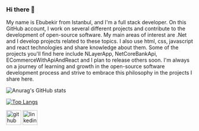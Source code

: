 ### Hi there 👋

My name is Ebubekir from Istanbul, and I'm a full stack developer. On this GitHub account, I work on several different projects and contribute to the development of open-source software. My main areas of interest are .Net and I develop projects related to these topics. I also use html, css, javascript and react technologies and share knowledge about them. Some of the projects you'll find here include NLayerApp, NetCoreBankApi, ECommerceWithApiAndReact and I plan to release others soon. I'm always on a journey of learning and growth in the open-source software development process and strive to embrace this philosophy in the projects I share here.

![Anurag's GitHub stats](https://github-readme-stats.vercel.app/api?username=ebubekirn&show_icons=true&theme=radical)

[![Top Langs](https://github-readme-stats.vercel.app/api/top-langs/?username=ebubekirn&hide_progress=true)](https://github.com/anuraghazra/github-readme-stats)

[<img src='https://cdn.jsdelivr.net/npm/simple-icons@3.0.1/icons/github.svg' alt='github' height='40'>](https://github.com/https://github.com/ebubekirn)  [<img src='https://cdn.jsdelivr.net/npm/simple-icons@3.0.1/icons/linkedin.svg' alt='linkedin' height='40'>](https://www.linkedin.com/in/https://www.linkedin.com/in/ebubekir-nayman//)   
